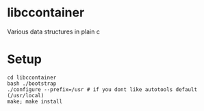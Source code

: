 libccontainer
=============

Various data structures in plain c

Setup
=====

    cd libccontainer
    bash ./bootstrap
    ./configure --prefix=/usr # if you dont like autotools default (/usr/local)
    make; make install
